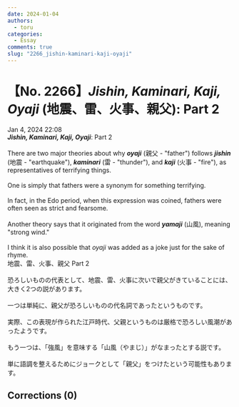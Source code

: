 ```yaml
---
date: 2024-01-04
authors:
  - toru
categories:
  - Essay
comments: true
slug: "2266_jishin-kaminari-kaji-oyaji"
---
```


# 【No. 2266】<strong><em>Jishin, Kaminari, Kaji, Oyaji</em></strong> (地震、雷、火事、親父): Part 2
<div class="date">Jan 4, 2024 22:08</div>
<div id="post"><div id="body_show_ori">
<strong><em>Jishin, Kaminari, Kaji, Oyaji</em></strong>: Part 2<br/><br/>There are two major theories about why <strong><em>oyaji</em></strong> (親父 - "father") follows <strong><em>jishin</em></strong> (地震 - "earthquake"), <strong><em>kaminari</em></strong> (雷 - "thunder"), and <strong><em>kaji</em></strong> (火事 - "fire"), as representatives of terrifying things.<br/><br/>One is simply that fathers were a synonym for something terrifying.<br/><br/>In fact, in the Edo period, when this expression was coined, fathers were often seen as strict and fearsome.<br/><br/>Another theory says that it originated from the word <strong><em>yamaji</em></strong> (山風), meaning "strong wind."<br/><br/>I think it is also possible that <em>oyaji</em> was added as a joke just for the sake of rhyme.
</div></div>

<!-- more -->

<div id="post_ja"><div id="body_show_mo">
地震、雷、火事、親父 Part 2<br/><br/>恐ろしいものの代表として、地震、雷、火事に次いで親父がきていることには、大きく2つの説があります。<br/><br/>一つは単純に、親父が恐ろしいものの代名詞であったというものです。<br/><br/>実際、この表現が作られた江戸時代、父親というものは厳格で恐ろしい風潮があったようです。<br/><br/>もう一つは、「強風」を意味する「山風（やまじ）」がなまったとする説です。<br/><br/>単に語調を整えるためにジョークとして「親父」をつけたという可能性もあります。
</div></div>

## Corrections (0)
